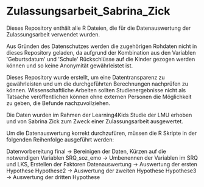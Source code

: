# Zulassungsarbeit_Sabrina_Zick
Dieses Repository enthält alle R Dateien, die für die Datenauswertung der Zulassungsarbeit verwendet wurden.

Aus Gründen des Datenschutzes werden die zugehörigen Rohdaten nicht in dieses Repository geladen, da aufgrund der Kombination aus den Variablen 'Geburtsdatum' und 'Schule' Rückschlüsse auf die Kinder gezogen werden können und so keine Anonymität gewährleistet ist.

Dieses Repository wurde erstellt, um eine Datentransparenz zu gewährleisten und um die durchgeführten Berechnungen nachprüfen zu können. Wissenschaftliche Arbeiten sollten Studienergebnisse nicht als Tatsache veröffentlichen können ohne externen Personen die Möglichkeit zu geben, die Befunde nachzuvollziehen. 

Die Daten wurden im Rahmen der Learning4Kids Studie der LMU erhoben und von Sabrina Zick zum Zweck einer Zulassungsarbeit ausgewertet.

Um die Datenauswertung korrekt durchzufüren, müssen die R Skripte in der folgenden Reihenfolge ausgeführt werden:

Datenvorbereitung final -> Bereinigen der Daten, Kürzen auf die notwendigen Variablen
SRQ_soz_emo -> Umbenennen der Variablen im SRQ und LKS, Erstellen der Faktoren
Datenauswertung -> Auswertung der ersten Hypothese
Hypothese2 -> Auswertung der zweiten Hypothese
Hypothese3 -> Auswertung der dritten Hypothese

